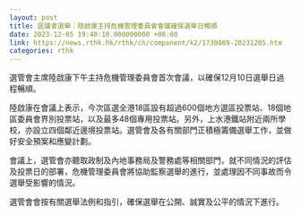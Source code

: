 ```yaml
---
layout: post
title: 區議會選舉｜陸啟康主持危機管理委員會會議確保選舉日暢順
date: 2023-12-05 19:40:10.000000000 +08:00
link: https://news.rthk.hk/rthk/ch/component/k2/1730869-20231205.htm
categories: rthk
---
```


選管會主席陸啟康下午主持危機管理委員會首次會議，以確保12月10日選舉日過程暢順。

陸啟康在會議上表示，今次區選全港18區設有超過600個地方選區投票站、18個地區委員會界別投票站，以及最多48個專用投票站。另外，上水港鐵站附近兩所學校，亦設立四個鄰近邊境投票站。選管會及各有關部門正積極籌備選舉工作，並做好安全預案和應變計劃。

會議上，選管會亦聽取政制及內地事務局及警務處等相關部門，就不同情況的評估及投票日的部署，危機管理委員會將協助監察選舉的進行，並處理因不同事故而令選舉受影響的情況。

選管會會按有關選舉法例和指引，確保選舉在公開、誠實及公平的情況下進行。
